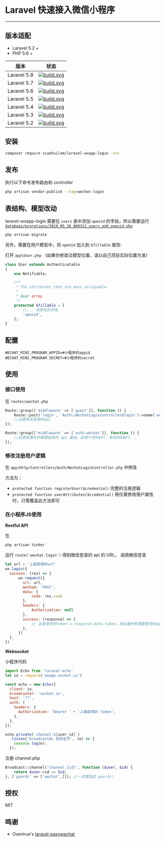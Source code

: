 # Laravel 快速接入微信小程序
---
## 版本适配
- Laravel 5.2 +
- PHP 5.6 +

**版本** | 状态
---- | --- |
Laravel 5.8 | [![build.svg](https://badges.herokuapp.com/travis/xiaohuilam/laravel-wxapp-login?branch=master&env=LARAVEL=%275.8.*%27&label=build)](https://travis-ci.org/xiaohuilam/laravel-wxapp-login) |
Laravel 5.7 | [![build.svg](https://badges.herokuapp.com/travis/xiaohuilam/laravel-wxapp-login?branch=master&env=LARAVEL=%275.7.*%27&label=build)](https://travis-ci.org/xiaohuilam/laravel-wxapp-login) |
Laravel 5.6 | [![build.svg](https://badges.herokuapp.com/travis/xiaohuilam/laravel-wxapp-login?branch=master&env=LARAVEL=%275.6.*%27&label=build)](https://travis-ci.org/xiaohuilam/laravel-wxapp-login) |
Laravel 5.5 | [![build.svg](https://badges.herokuapp.com/travis/xiaohuilam/laravel-wxapp-login?branch=master&env=LARAVEL=%275.5.*%27&label=build)](https://travis-ci.org/xiaohuilam/laravel-wxapp-login) |
Laravel 5.4 | [![build.svg](https://badges.herokuapp.com/travis/xiaohuilam/laravel-wxapp-login?branch=master&env=LARAVEL=%275.4.*%27&label=build)](https://travis-ci.org/xiaohuilam/laravel-wxapp-login) |
Laravel 5.3 | [![build.svg](https://badges.herokuapp.com/travis/xiaohuilam/laravel-wxapp-login?branch=master&env=LARAVEL=%275.3.*%27&label=build)](https://travis-ci.org/xiaohuilam/laravel-wxapp-login) |
Laravel 5.2 | [![build.svg](https://badges.herokuapp.com/travis/xiaohuilam/laravel-wxapp-login?branch=master&env=LARAVEL=%275.2.*%27&label=build)](https://travis-ci.org/xiaohuilam/laravel-wxapp-login) |


## 安装
```bash
composer require xiaohuilam/laravel-wxapp-login -vvv
```

## 发布
执行以下命令发布路由和 controller
```bash
php artisan vendor:publish --tag=wechat-login
```

## 表结构、模型改动
laravel-wxapp-login 需要在 `users` 表中添加 `openid` 的字段，所以需要运行 [`database/migrations/2019_05_28_060312_users_add_openid.php`](https://github.com/xiaohuilam/laravel-wxapp-login/blob/master/publishes/migrations/2019_05_28_060312_users_add_openid.php)
```bash
php artisan migrate
```

另外，需要在用户模型中，将 `openid` 加入到 `$fillable` 属性:

打开 `app\User.php` （如果你修改过模型位置，请以自己项目实际位置为准）
```php
class User extends Authenticatable
{
    use Notifiable;

    /**
     * The attributes that are mass assignable.
     *
     * @var array
     */
    protected $fillable = [
        //... 你原先的字段
        'openid',
    ];
}
```

## 配置
```env
WECHAT_MINI_PROGRAM_APPID=#小程序的appid
WECHAT_MINI_PROGRAM_SECRET=#小程序的secret
```

## 使用

### 接口使用

在 `routes/wechat.php`
```php
Route::group(['middleware' => ['guest']], function () {
    Route::post('login', 'Auth\\WechatLoginController@login')->name('wechat.login');
    //这里放未登录的api
});

Route::group(['middleware' => ['auth:wechat']], function () {
    //这里放置你的需要登录的 api 路由，如用户资料API、修改资料API...
});
```

### 修改注册用户逻辑

在 `app/Http/Controllers/Auth/WechatLoginController.php` 中修改

方法为：
- `protected function registerUser($credential)` 完整的注册逻辑
- `protected function userAttributes($credential)` 用仅需修改用户属性时，只需覆盖此方法即可


### 在小程序JS使用

**Restful API**

在
```bash
php artisan tinker
```
运行 `route('wechat.login')` 得到微信登录的 api 的 URL， 调用微信登录
```javascript
let url = '上面获得的url'
wx.login({
  success: (res) => {
      wx.request({
        url: url,
        method: 'POST',
        data: {
            code: res.code
        },
        headers: {
            Authorization: null
        },
        success: (response) => {
            // 这里拿到的token = response.data.token，给后面所有需要登录的api都带上 {headers: {Authorization: response.data.token}}
        },
      })
  },
})
```

**Websocket**

小程序代码
```javascript
import Echo from 'laravel-echo'
let io = require('weapp.socket.io')

const echo = new Echo({
  client: io,
  broadcaster: 'socket.io',
  host: '??',
  auth: {
    headers: {
      Authorization: 'Bearer ' + '上面取得的 token',
    },
  },
});

echo.private(`channel.${user_id}`)
  .listen(`broadcastAs 后的名字`, (e) => {
    console.log(e);
  });
```

注册 channel.php
```php
Broadcast::channel('channel.{id}', function ($user, $id) {
    return $user->id == $id;
}, ['guards' => ['wechat',]]); //一定要指定 guards!

```

## 授权
MIT

## 鸣谢
- Overtrue's [laravel-easywechat](https://github.com/overtrue/laravel-wechat)
